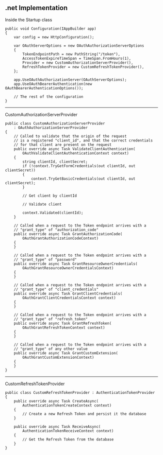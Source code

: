 ##  .net Implementation

Inside the Startup class

    public void Configuration(IAppBuilder app)
    {
        var config = new HttpConfiguration();

        var OAuthServerOptions = new OAuthAuthorizationServerOptions
        {
            TokenEndpointPath = new PathString("/token"),
            AccessTokenExpireTimeSpan = TimeSpan.FromHours(1),
            Provider = new CustomAuthorizationServerProvider(),
            RefreshTokenProvider = new CustomRefreshTokenProvider(),
        };

        app.UseOAuthAuthorizationServer(OAuthServerOptions);
        app.UseOAuthBearerAuthentication(new OAuthBearerAuthenticationOptions());

        // The rest of the configuration
    }

---

CustomAuthorizationServerProvider

    public class CustomAuthorizationServerProvider
        : OAuthAuthorizationServerProvider
    {
        // Called to validate that the origin of the request
        // is a registered "client_id", and that the correct credentials
        // for that client are present on the request
        public override async Task ValidateClientAuthentication(
            OAuthValidateClientAuthenticationContext context)
        {
            string clientId, clientSecret;
            if (!context.TryGetFormCredentials(out clientId, out clientSecret))
            {
                context.TryGetBasicCredentials(out clientId, out clientSecret);
            }
            
            // Get client by clientId
            
            // Validate client
            
            context.Validated(clientId);
        }

        // Called when a request to the Token endpoint arrives with a
        // "grant_type" of "authorization_code"
        public override async Task GrantAuthorizationCode(
            OAuthGrantAuthorizationCodeContext)
        {
        }

        // Called when a request to the Token endpoint arrives with a
        // "grant_type" of "password"
        public override async Task GrantResourceOwnerCredentials(
            OAuthGrantResourceOwnerCredentialsContext)
        {
        }

        // Called when a request to the Token endpoint arrives with a
        // "grant_type" of "client_credentials"
        public override async Task GrantClientCredentials(
            OAuthGrantClientCredentialsContext context)
        {
        }

        // Called when a request to the Token endpoint arrives with a
        // "grant_type" of "refresh_token"
        public override async Task GrantRefreshToken(
            OAuthGrantRefreshTokenContext context)
        {
        }
        
        // Called when a request to the Token endpoint arrives with a
        // "grant_type" of any other value
        public override async Task GrantCustomExtension(
            OAuthGrantCustomExtensionContext)
        {
        }
    }

---

CustomRefreshTokenProvider

    public class CustomRefreshTokenProvider : AuthenticationTokenProvider
    {
        public override async Task CreateAsync(
            AuthenticationTokenCreateContext context)
        {
            // Create a new Refresh Token and persist it the database
        }

        public override async Task ReceiveAsync(
            AuthenticationTokenReceiveContext context)
        {
            // Get the Refresh Token from the database
        }
    }
